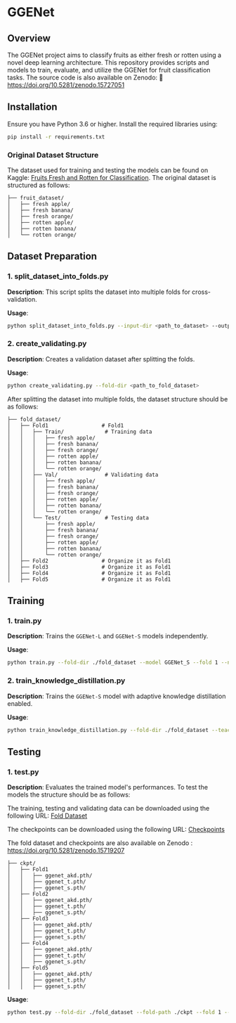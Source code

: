 # GGENet

## Overview

The GGENet project aims to classify fruits as either fresh or rotten using a novel deep learning architecture. This repository provides scripts and models to train, evaluate, and utilize the GGENet for fruit classification tasks. The source code is also available on Zenodo:
🔗 https://doi.org/10.5281/zenodo.15727051

## Installation

Ensure you have Python 3.6 or higher. Install the required libraries using:

```bash
pip install -r requirements.txt
```

### Original Dataset Structure

The dataset used for training and testing the models can be found on Kaggle: [Fruits Fresh and Rotten for Classification](https://www.kaggle.com/datasets/sriramr/fruits-fresh-and-rotten-for-classification). 
The original dataset is structured as follows:

```plaintext
├── fruit_dataset/
│   ├── fresh apple/        
│   ├── fresh banana/       
│   ├── fresh orange/
│   ├── rotten apple/
│   ├── rotten banana/
│   └── rotten orange/
```

## Dataset Preparation

### 1. split_dataset_into_folds.py

**Description**: This script splits the dataset into multiple folds for cross-validation.

**Usage**: 
```bash
python split_dataset_into_folds.py --input-dir <path_to_dataset> --output-dir <output_directory>
```
### 2. create_validating.py

**Description**: Creates a validation dataset after splitting the folds.

**Usage**: 
```bash
python create_validating.py --fold-dir <path_to_fold_dataset>
```
After splitting the dataset into multiple folds, the dataset structure should be as follows:

```plaintext
├── fold_dataset/
│   ├── Fold1                 # Fold1
│   │   ├── Train/             # Training data
│   │   │   ├── fresh apple/        
│   │   │   ├── fresh banana/       
│   │   │   ├── fresh orange/
│   │   │   ├── rotten apple/
│   │   │   ├── rotten banana/
│   │   │   └── rotten orange/
│   │   ├── Val/               # Validating data
│   │   │   ├── fresh apple/        
│   │   │   ├── fresh banana/       
│   │   │   ├── fresh orange/
│   │   │   ├── rotten apple/
│   │   │   ├── rotten banana/
│   │   │   └── rotten orange/  
│   │   └── Test/              # Testing data
│   │       ├── fresh apple/        
│   │       ├── fresh banana/       
│   │       ├── fresh orange/
│   │       ├── rotten apple/
│   │       ├── rotten banana/
│   │       └── rotten orange/      
│   ├── Fold2                 # Organize it as Fold1
│   ├── Fold3                 # Organize it as Fold1
│   ├── Fold4                 # Organize it as Fold1
│   ├── Fold5                 # Organize it as Fold1
```

## Training

### 1. train.py

**Description**: Trains the `GGENet-L` and `GGENet-S` models independently.

**Usage**: 
```bash
python train.py --fold-dir ./fold_dataset --model GGENet_S --fold 1 --num-epochs 100 --batch-size 16 --learning-rate 0.001 --output-dir ./ckpt --num-folds 5
```

### 2. train_knowledge_distillation.py

**Description**: Trains the `GGENet-S` model with adaptive knowledge distillation enabled.

**Usage**: 
```bash
python train_knowledge_distillation.py --fold-dir ./fold_dataset --teacher-model-path ./ckpt/Fold1/ggenet_t/epoch99_ggenet_t_0.9000.pth --fold 1 --num-epochs 100 --batch-size 16 --learning-rate 0.001 --output-dir ./ckpt --num-folds 5
```

## Testing

### 1. test.py

**Description**: Evaluates the trained model's performances. To test the models the structure should be as follows: 

The training, testing and validating data can be downloaded using the following URL: [Fold Dataset](https://drive.google.com/file/d/1fhTnxQBJ_JsL3Vs8lLnmL0_D2AYDt4ZA/view?usp=sharing)

The checkpoints can be downloaded using the following URL: [Checkpoints](https://drive.google.com/file/d/1YsOcgtlxveUQDI4npINVZdfgtwQNXgOK/view?usp=sharing)

The fold dataset and checkpoints are also available on Zenodo :  https://doi.org/10.5281/zenodo.15719207

```plaintext
├── ckpt/
│   ├── Fold1                 
│   │   ├── ggenet_akd.pth/        
│   │   ├── ggenet_t.pth/       
│   │   ├── ggenet_s.pth/
│   ├── Fold2
│   │   ├── ggenet_akd.pth/        
│   │   ├── ggenet_t.pth/       
│   │   ├── ggenet_s.pth/                 
│   ├── Fold3
│   │   ├── ggenet_akd.pth/        
│   │   ├── ggenet_t.pth/       
│   │   ├── ggenet_s.pth/                 
│   ├── Fold4
│   │   ├── ggenet_akd.pth/        
│   │   ├── ggenet_t.pth/       
│   │   ├── ggenet_s.pth/                 
│   ├── Fold5
│   │   ├── ggenet_akd.pth/        
│   │   ├── ggenet_t.pth/       
│   │   ├── ggenet_s.pth/                 
```

**Usage**: 
```bash
python test.py --fold-dir ./fold_dataset --fold-path ./ckpt --fold 1 --batch-size 16 --metrics --roc --cm
```


